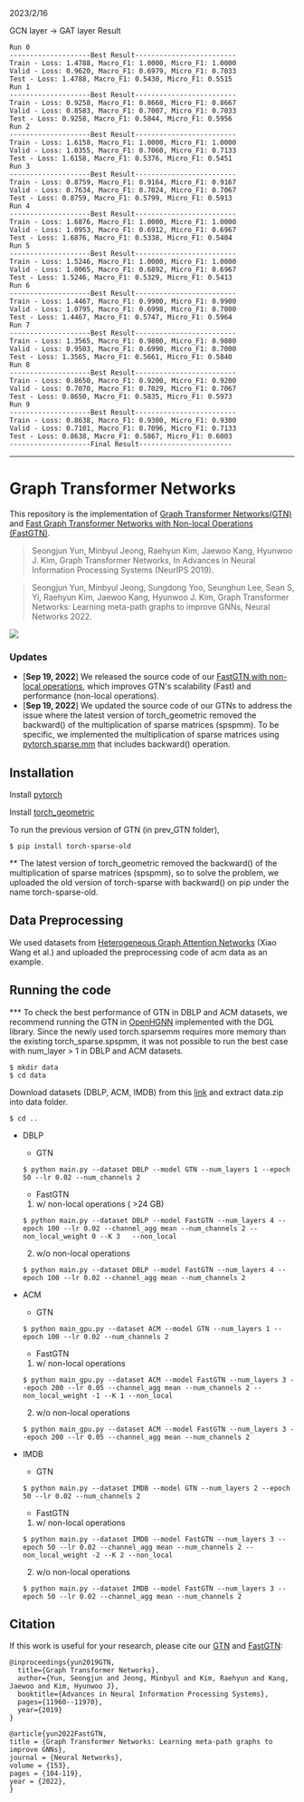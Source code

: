 2023/2/16

GCN layer -> GAT layer Result 

```
Run 0
--------------------Best Result-------------------------
Train - Loss: 1.4788, Macro_F1: 1.0000, Micro_F1: 1.0000
Valid - Loss: 0.9620, Macro_F1: 0.6979, Micro_F1: 0.7033
Test - Loss: 1.4788, Macro_F1: 0.5430, Micro_F1: 0.5515
Run 1
--------------------Best Result-------------------------
Train - Loss: 0.9258, Macro_F1: 0.8668, Micro_F1: 0.8667
Valid - Loss: 0.8583, Macro_F1: 0.7007, Micro_F1: 0.7033
Test - Loss: 0.9258, Macro_F1: 0.5844, Micro_F1: 0.5956
Run 2
--------------------Best Result-------------------------
Train - Loss: 1.6158, Macro_F1: 1.0000, Micro_F1: 1.0000
Valid - Loss: 1.0355, Macro_F1: 0.7060, Micro_F1: 0.7133
Test - Loss: 1.6158, Macro_F1: 0.5376, Micro_F1: 0.5451
Run 3
--------------------Best Result-------------------------
Train - Loss: 0.8759, Macro_F1: 0.9164, Micro_F1: 0.9167
Valid - Loss: 0.7634, Macro_F1: 0.7024, Micro_F1: 0.7067
Test - Loss: 0.8759, Macro_F1: 0.5799, Micro_F1: 0.5913
Run 4
--------------------Best Result-------------------------
Train - Loss: 1.6876, Macro_F1: 1.0000, Micro_F1: 1.0000
Valid - Loss: 1.0953, Macro_F1: 0.6912, Micro_F1: 0.6967
Test - Loss: 1.6876, Macro_F1: 0.5338, Micro_F1: 0.5404
Run 5
--------------------Best Result-------------------------
Train - Loss: 1.5246, Macro_F1: 1.0000, Micro_F1: 1.0000
Valid - Loss: 1.0065, Macro_F1: 0.6892, Micro_F1: 0.6967
Test - Loss: 1.5246, Macro_F1: 0.5329, Micro_F1: 0.5413
Run 6
--------------------Best Result-------------------------
Train - Loss: 1.4467, Macro_F1: 0.9900, Micro_F1: 0.9900
Valid - Loss: 1.0795, Macro_F1: 0.6998, Micro_F1: 0.7000
Test - Loss: 1.4467, Macro_F1: 0.5747, Micro_F1: 0.5964
Run 7
--------------------Best Result-------------------------
Train - Loss: 1.3565, Macro_F1: 0.9800, Micro_F1: 0.9800
Valid - Loss: 0.9503, Macro_F1: 0.6990, Micro_F1: 0.7000
Test - Loss: 1.3565, Macro_F1: 0.5661, Micro_F1: 0.5840
Run 8
--------------------Best Result-------------------------
Train - Loss: 0.8650, Macro_F1: 0.9200, Micro_F1: 0.9200
Valid - Loss: 0.7070, Macro_F1: 0.7029, Micro_F1: 0.7067
Test - Loss: 0.8650, Macro_F1: 0.5835, Micro_F1: 0.5973
Run 9
--------------------Best Result-------------------------
Train - Loss: 0.8638, Macro_F1: 0.9300, Micro_F1: 0.9300
Valid - Loss: 0.7101, Macro_F1: 0.7096, Micro_F1: 0.7133
Test - Loss: 0.8638, Macro_F1: 0.5867, Micro_F1: 0.6003
--------------------Final Result-----------------------
``` 

--------------------------------------
# Graph Transformer Networks
This repository is the implementation of [Graph Transformer Networks(GTN)](https://arxiv.org/abs/1911.06455) and [Fast Graph Transformer Networks with Non-local Operations (FastGTN)](https://pdf.sciencedirectassets.com/271125/1-s2.0-S0893608022X00075/1-s2.0-S0893608022002003/main.pdf?X-Amz-Security-Token=IQoJb3JpZ2luX2VjEHkaCXVzLWVhc3QtMSJHMEUCIQC5JKs%2BBKb0MPqBvG9De58QPzs52B2jcbCKrlS8Ahtx8wIgXRKM1pwytn%2Fg3I%2BpRawictl9bHkbukMC1av%2FjfvDGakqzAQIIhAFGgwwNTkwMDM1NDY4NjUiDCgbkDuexMDYYCd7eyqpBPka68pkQYZf%2FozGqEf8msefhrCK%2Bt3vWHggdPa9o1Nfahc6uf6RvB1iUr2qGE%2BmDtqkZgHllcBwjK9N5oGEEEz%2FXR%2Bo5GNUcWU8OyyAxpunLswUrabAPi5%2FKI6EKT8k0f%2BfxajwSizgKlEwYcOa5SPCi62e87GCI1hzQlTvjhub54aA6JkzMGYBrAODaTH6fxTW2bL8kgXFQCjMwsEy81yyh%2F6xWZ1b9ybHrdobu3ivHDiN1n7oXoW1o7E9ZPg2Tm4%2B9iFLeBF49QZlsVTxMb%2BnhSDJYoEmnyEM3OJRCuAXex%2F1Xhu0GzsvhgR9Ahaofbx9b2XNK8926l4eFW7sO9Q2Bu4VqJ4jqhYI74CYJA5t1BE49jMaNCZs%2Bl163Mnl4GuzTDZiTtg0GOnnDf5HZ2n4DSP0sTGYK5QWSQRbMBwI2s5eB1mb0gzIimHglsd1TfGhav%2BtD3X6149li6LUQQy9gxrEQLWhJY%2Frggl6lbJ2yb5yanW42sf2iVdcmX3WpevKqyuGRDo4TWN59D6h2T1xC7f5NQ8uRW4wTFDRZ%2FUZjX3gyVwE2qquYR%2BbMVwvD4R6fbi9AONo%2BU68fEZNcYJQ5igRWAWtZk6cGQno8XPZbnYUYfAO1Q9WWagJq%2FJC2eDPVJYb330BrV3rbmpasvmWUnkJwUYVNhAeSGp9AiS%2BWCNR3Wo4qMDoPhULj31UJ2967m9m1HCkJ%2FOWwOlT4zDuEZmDBGefvysw69aZmQY6qQEm7If21VPh69neRb1%2BJGDySZcFw53B7jrt%2BI1ERmLBsDV9%2B3cPMBiFwRltFW1aT%2FDFRBdxNordu2sB4UD7FzMbm1a6KOlbrntZQntaiNS9S4gM0DoMccmTZgRkHlmkUr%2FjxGyVntJ6EL7pTvFbxNPeic6o5v8UZs%2B%2BpBcs2cXJ%2BCrtHucNoLkf6RlwPqr3PfQNERNEuMN2hhkRsByEhBbeQsu22ViDbc9C&X-Amz-Algorithm=AWS4-HMAC-SHA256&X-Amz-Date=20220918T015554Z&X-Amz-SignedHeaders=host&X-Amz-Expires=300&X-Amz-Credential=ASIAQ3PHCVTY6A6RHQPB%2F20220918%2Fus-east-1%2Fs3%2Faws4_request&X-Amz-Signature=0f0752d788b3d905a14a4f0b5bf56efa71a37c93fea77d5671ec170b55e28027&hash=8fdbb1b3d93f684d5528e2ae717306bb9eaae0380ae6fb68b81361df1f1a54f0&host=68042c943591013ac2b2430a89b270f6af2c76d8dfd086a07176afe7c76c2c61&pii=S0893608022002003&tid=spdf-9cbe5006-8e6c-4bc8-a955-6f50a80987f5&sid=26eb78364bb5a0466f4bf51-3ba867604046gxrqa&type=client&ua=4d52035053565707575c&rr=74c6764b6874c08c).

> Seongjun Yun, Minbyul Jeong, Raehyun Kim, Jaewoo Kang, Hyunwoo J. Kim, Graph Transformer Networks, In Advances in Neural Information Processing Systems (NeurIPS 2019).

> Seongjun Yun, Minbyul Jeong, Sungdong Yoo, Seunghun Lee, Sean S, Yi, Raehyun Kim, Jaewoo Kang, Hyunwoo J. Kim, Graph Transformer Networks: Learning meta-path graphs to improve
GNNs, Neural Networks 2022.

![](https://github.com/seongjunyun/Graph_Transformer_Networks/blob/master/GTN.png)

### Updates
* \[**Sep 19, 2022**\] We released the source code of our [FastGTN with non-local operations]((https://pdf.sciencedirectassets.com/271125/1-s2.0-S0893608022X00075/1-s2.0-S0893608022002003/main.pdf?X-Amz-Security-Token=IQoJb3JpZ2luX2VjEHkaCXVzLWVhc3QtMSJHMEUCIQC5JKs%2BBKb0MPqBvG9De58QPzs52B2jcbCKrlS8Ahtx8wIgXRKM1pwytn%2Fg3I%2BpRawictl9bHkbukMC1av%2FjfvDGakqzAQIIhAFGgwwNTkwMDM1NDY4NjUiDCgbkDuexMDYYCd7eyqpBPka68pkQYZf%2FozGqEf8msefhrCK%2Bt3vWHggdPa9o1Nfahc6uf6RvB1iUr2qGE%2BmDtqkZgHllcBwjK9N5oGEEEz%2FXR%2Bo5GNUcWU8OyyAxpunLswUrabAPi5%2FKI6EKT8k0f%2BfxajwSizgKlEwYcOa5SPCi62e87GCI1hzQlTvjhub54aA6JkzMGYBrAODaTH6fxTW2bL8kgXFQCjMwsEy81yyh%2F6xWZ1b9ybHrdobu3ivHDiN1n7oXoW1o7E9ZPg2Tm4%2B9iFLeBF49QZlsVTxMb%2BnhSDJYoEmnyEM3OJRCuAXex%2F1Xhu0GzsvhgR9Ahaofbx9b2XNK8926l4eFW7sO9Q2Bu4VqJ4jqhYI74CYJA5t1BE49jMaNCZs%2Bl163Mnl4GuzTDZiTtg0GOnnDf5HZ2n4DSP0sTGYK5QWSQRbMBwI2s5eB1mb0gzIimHglsd1TfGhav%2BtD3X6149li6LUQQy9gxrEQLWhJY%2Frggl6lbJ2yb5yanW42sf2iVdcmX3WpevKqyuGRDo4TWN59D6h2T1xC7f5NQ8uRW4wTFDRZ%2FUZjX3gyVwE2qquYR%2BbMVwvD4R6fbi9AONo%2BU68fEZNcYJQ5igRWAWtZk6cGQno8XPZbnYUYfAO1Q9WWagJq%2FJC2eDPVJYb330BrV3rbmpasvmWUnkJwUYVNhAeSGp9AiS%2BWCNR3Wo4qMDoPhULj31UJ2967m9m1HCkJ%2FOWwOlT4zDuEZmDBGefvysw69aZmQY6qQEm7If21VPh69neRb1%2BJGDySZcFw53B7jrt%2BI1ERmLBsDV9%2B3cPMBiFwRltFW1aT%2FDFRBdxNordu2sB4UD7FzMbm1a6KOlbrntZQntaiNS9S4gM0DoMccmTZgRkHlmkUr%2FjxGyVntJ6EL7pTvFbxNPeic6o5v8UZs%2B%2BpBcs2cXJ%2BCrtHucNoLkf6RlwPqr3PfQNERNEuMN2hhkRsByEhBbeQsu22ViDbc9C&X-Amz-Algorithm=AWS4-HMAC-SHA256&X-Amz-Date=20220918T015554Z&X-Amz-SignedHeaders=host&X-Amz-Expires=300&X-Amz-Credential=ASIAQ3PHCVTY6A6RHQPB%2F20220918%2Fus-east-1%2Fs3%2Faws4_request&X-Amz-Signature=0f0752d788b3d905a14a4f0b5bf56efa71a37c93fea77d5671ec170b55e28027&hash=8fdbb1b3d93f684d5528e2ae717306bb9eaae0380ae6fb68b81361df1f1a54f0&host=68042c943591013ac2b2430a89b270f6af2c76d8dfd086a07176afe7c76c2c61&pii=S0893608022002003&tid=spdf-9cbe5006-8e6c-4bc8-a955-6f50a80987f5&sid=26eb78364bb5a0466f4bf51-3ba867604046gxrqa&type=client&ua=4d52035053565707575c&rr=74c6764b6874c08c)), which improves GTN's scalability (Fast) and performance (non-local operations). 
* \[**Sep 19, 2022**\] We updated the source code of our GTNs to address the issue where the latest version of torch_geometric removed the backward() of the multiplication of sparse matrices (spspmm). To be specific, we implemented the multiplication of sparse matrices using [pytorch.sparse.mm](https://pytorch.org/docs/stable/generated/torch.sparse.mm.html) that includes backward() operation.

## Installation

Install [pytorch](https://pytorch.org/get-started/locally/)

Install [torch_geometric](https://pytorch-geometric.readthedocs.io/en/latest/notes/installation.html)

To run the previous version of GTN (in prev_GTN folder),
``` 
$ pip install torch-sparse-old
```
** The latest version of torch_geometric removed the backward() of the multiplication of sparse matrices (spspmm), so to solve the problem, we uploaded the old version of torch-sparse with backward() on pip under the name torch-sparse-old.

## Data Preprocessing
We used datasets from [Heterogeneous Graph Attention Networks](https://github.com/Jhy1993/HAN) (Xiao Wang et al.) and uploaded the preprocessing code of acm data as an example.

## Running the code
*** To check the best performance of GTN in DBLP and ACM datasets, we recommend running the GTN in [OpenHGNN](https://github.com/BUPT-GAMMA/OpenHGNN/tree/main/openhgnn/output/GTN) implemented with the DGL library. Since the newly used torch.sparsemm requires more memory than the existing torch_sparse.spspmm, it was not possible to run the best case with num_layer > 1 in DBLP and ACM datasets. 
``` 
$ mkdir data
$ cd data
```
Download datasets (DBLP, ACM, IMDB) from this [link](https://drive.google.com/file/d/1qOZ3QjqWMIIvWjzrIdRe3EA4iKzPi6S5/view?usp=sharing) and extract data.zip into data folder.
```
$ cd ..
```

- DBLP
	
	- GTN
	```
	$ python main.py --dataset DBLP --model GTN --num_layers 1 --epoch 50 --lr 0.02 --num_channels 2
	```
	- FastGTN
	1) w/ non-local operations ( >24 GB)
	```
	$ python main.py --dataset DBLP --model FastGTN --num_layers 4 --epoch 100 --lr 0.02 --channel_agg mean --num_channels 2 --non_local_weight 0 --K 3   --non_local
  ```
	 2) w/o non-local operations
	```
	$ python main.py --dataset DBLP --model FastGTN --num_layers 4 --epoch 100 --lr 0.02 --channel_agg mean --num_channels 2
  ```

- ACM
	
	- GTN
	```
	$ python main_gpu.py --dataset ACM --model GTN --num_layers 1 --epoch 100 --lr 0.02 --num_channels 2
	```
	- FastGTN
	1) w/ non-local operations 
	```
	$ python main_gpu.py --dataset ACM --model FastGTN --num_layers 3 --epoch 200 --lr 0.05 --channel_agg mean --num_channels 2 --non_local_weight -1 --K 1 --non_local
  ```
	 2) w/o non-local operations
	```
	$ python main_gpu.py --dataset ACM --model FastGTN --num_layers 3 --epoch 200 --lr 0.05 --channel_agg mean --num_channels 2
  ```

- IMDB
	
	- GTN
	```
	$ python main.py --dataset IMDB --model GTN --num_layers 2 --epoch 50 --lr 0.02 --num_channels 2
	```
	- FastGTN
	1. w/ non-local operations 
	```
	$ python main.py --dataset IMDB --model FastGTN --num_layers 3 --epoch 50 --lr 0.02 --channel_agg mean --num_channels 2 --non_local_weight -2 --K 2 --non_local
  ```
	 2) w/o non-local operations
	```
	$ python main.py --dataset IMDB --model FastGTN --num_layers 3 --epoch 50 --lr 0.02 --channel_agg mean --num_channels 2
  ```


## Citation
If this work is useful for your research, please cite our [GTN](https://arxiv.org/abs/1911.06455) and [FastGTN](https://reader.elsevier.com/reader/sd/pii/S0893608022002003?token=71585B1BEE922F5060A60F850BC1EA8C67B4077ECC43793878B38754A499AC67450DACAB0FAEA5EC4607CD106CC58974&originRegion=us-east-1&originCreation=20220918020619):
```
@inproceedings{yun2019GTN,
  title={Graph Transformer Networks},
  author={Yun, Seongjun and Jeong, Minbyul and Kim, Raehyun and Kang, Jaewoo and Kim, Hyunwoo J},
  booktitle={Advances in Neural Information Processing Systems},
  pages={11960--11970},
  year={2019}
}
```
```
@article{yun2022FastGTN,
title = {Graph Transformer Networks: Learning meta-path graphs to improve GNNs},
journal = {Neural Networks},
volume = {153},
pages = {104-119},
year = {2022},
}
```
